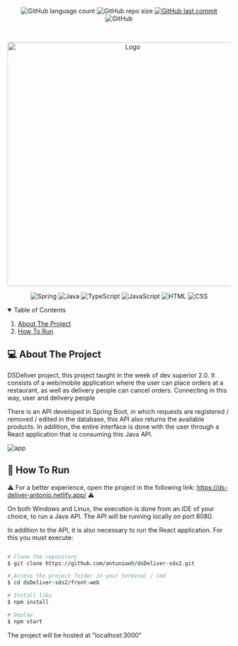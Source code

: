 <p align="center">
  <img alt="GitHub language count" src="https://img.shields.io/github/languages/count/antuniooh/dsDeliver-sds2">

  <img alt="GitHub repo size" src="https://img.shields.io/github/repo-size/antuniooh/dsDeliver-sds2">
  
  <a href="https://github.com/antuniooh/dsDeliver-sds2/commits/master">
    <img alt="GitHub last commit" src="https://img.shields.io/github/last-commit/antuniooh/dsDeliver-sds2">
  </a>
  
   <img alt="GitHub" src="https://img.shields.io/github/license/antuniooh/dsDeliver-sds2">
</p>

<!-- PROJECT LOGO -->
<br />
<p align="center">
  <a href="https://github.com/antuniooh/dsDeliver-sds2">
    <img src="https://github.com/antuniooh/dsDeliver-sds2/blob/master/front-web/src/Home/main.svg" alt="Logo" width="550">
  </a>
</p>

<p align="center">
  <img alt="Spring" src="https://img.shields.io/badge/SpringBoot-yellow?style=for-the-badge&logo=spring&logoColor=white"/>
  <img alt="Java" src="https://img.shields.io/badge/Java-orange?style=for-the-badge&logo=java&logoColor=white"/>
  <img alt="TypeScript" src="https://img.shields.io/badge/TypeScript-blue?style=for-the-badge&logo=typescript&logoColor=white"/>
    <img alt="JavaScript" src="https://img.shields.io/badge/JavaScript-yellow?style=for-the-badge&logo=javascript&logoColor=white"/>
  <img alt="HTML" src="https://img.shields.io/badge/HTML-orange?style=for-the-badge&logo=html5&logoColor=white"/>
  <img alt="CSS" src="https://img.shields.io/badge/CSS-darkblue?style=for-the-badge&logo=css3&logoColor=white"/>
</p>


<!-- TABLE OF CONTENTS -->
<details open="open">
  <summary>Table of Contents</summary>
  <ol>
    <li>
      <a href="#-about-the-project">About The Project</a>
    </li>
    <li>
      <a href="#-how-to-run">How To Run</a>
    </li>
  </ol>
</details>


<!-- ABOUT THE PROJECT -->
## 💻 About The Project
DSDeliver project, this project taught in the week of dev superior 2.0. It consists of a web/mobile application where the user can place orders at a restaurant, as well as delivery people can cancel orders. Connecting in this way, user and delivery people

There is an API developed in Spring Boot, in which requests are registered / removed / edited in the database, this API also returns the available products. In addition, the entire interface is done with the user through a React application that is consuming this Java API.

![app](https://github.com/antuniooh/dsDeliver-sds2/blob/master/images/app.gif)


<!-- HOW TO RUN -->
## 🚀 How To Run
⚠️ For a better experience, open the project in the following link: https://ds-deliver-antonio.netlify.app/ ⚠️

On both Windows and Linux, the execution is done from an IDE of your choice, to run a Java API. The API will be running locally on port 8080.

In addition to the API, it is also necessary to run the React application. For this you must execute:

```bash

# Clone the repository
$ git clone https://github.com/antuniooh/dsDeliver-sds2.git

# Access the project folder in your terminal / cmd
$ cd dsDeliver-sds2/front-web

# Install libs
$ npm install

# Deploy 
$ npm start

```
The project will be hosted at "localhost:3000"
